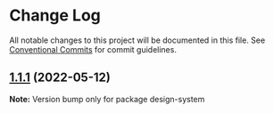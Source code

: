 # Change Log

All notable changes to this project will be documented in this file.
See [Conventional Commits](https://conventionalcommits.org) for commit guidelines.

## [1.1.1](https://github.com/thiagobrolly/design-system-doc/compare/v1.1.0...v1.1.1) (2022-05-12)

**Note:** Version bump only for package design-system
